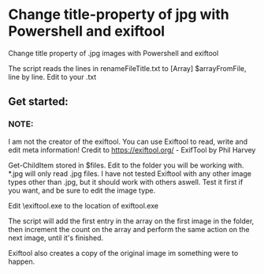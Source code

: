 # Change title-property of jpg with Powershell and exiftool
Change title property of .jpg images with Powershell and exiftool

The script reads the lines in renameFileTitle.txt to [Array] $arrayFromFile, line by line. Edit <path> to your .txt

## Get started:
### NOTE:
I am not the creator of the exiftool.
You can use Exiftool to read, write and edit meta information!
Credit to https://exiftool.org/ - ExifTool by Phil Harvey

Get-ChildItem stored in $files. Edit <path> to the folder you will be working with. *.jpg will only read .jpg files. I have not tested Exiftool with any other image types other than .jpg, but it should work with others aswell. Test it first if you want, and be sure to edit the image type.
  
Edit <path>\exiftool.exe to the location of exiftool.exe
  
The script will add the first entry in the array on the first image in the folder, then increment the count on the array and perform the same action on the next image, until it's finished.

Exiftool also creates a copy of the original image im something were to happen.

